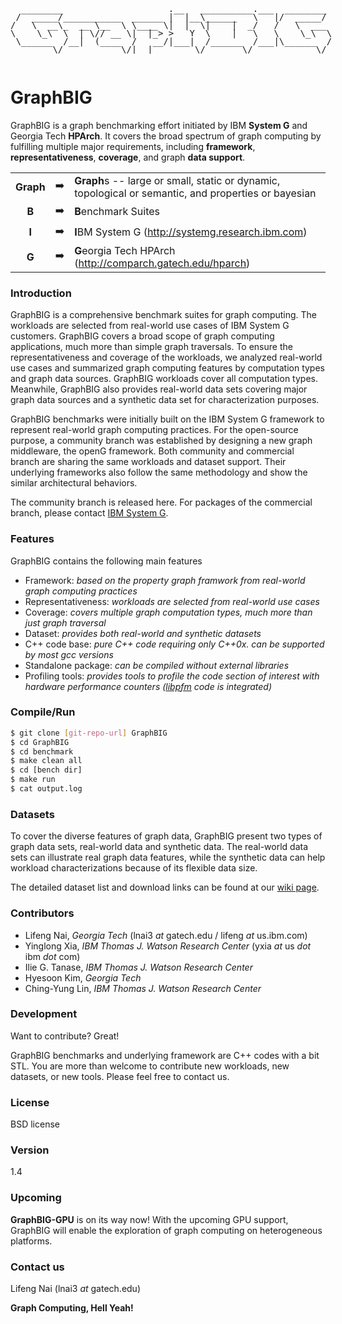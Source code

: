 <pre style="display:inline-block;line-height:13px;">
  ________                    .__   __________.___  ________
 /  _____/___________  ______ |  |__\______   \   |/  _____/
/   \  __\_  __ \__  \ \____ \|  |  \|    |  _/   /   \  ___
\    \_\  \  | \// __ \|  |_> >   Y  \    |   \   \    \_\  \
 \______  /__|  (____  /   __/|___|  /______  /___|\______  /
        \/           \/|__|        \/       \/            \/
</pre>

# GraphBIG
GraphBIG is a graph benchmarking effort initiated by IBM __System G__ and Georgia Tech __HPArch__. It covers the broad spectrum of graph computing by fulfilling multiple major requirements, including __framework__, __representativeness__, __coverage__, and graph __data support__.

| | | |
|:----:|---|----|
|__Graph__|:arrow_right:| **Graph**s -- large or small, static or dynamic, topological or semantic, and properties or bayesian |
|__B__|:arrow_right:|**B**enchmark Suites|
|__I__|:arrow_right:|**I**BM System G  (http://systemg.research.ibm.com)  |
|__G__|:arrow_right:|**G**eorgia Tech HPArch (http://comparch.gatech.edu/hparch)|

### Introduction
GraphBIG is a comprehensive benchmark suites for graph computing. The workloads are selected from
real-world use cases of IBM System G customers. GraphBIG covers a broad scope of graph computing applications,
much more than simple graph traversals.
To ensure the representativeness and coverage of the workloads, we analyzed real-world
use cases and summarized graph computing features by computation types and graph data sources.
GraphBIG workloads cover all computation types. Meanwhile, GraphBIG also provides real-world data
sets covering major graph data sources and a synthetic data set
for characterization purposes.

GraphBIG benchmarks were initially built on the
IBM System G framework to represent real-world graph computing practices.
For the open-source purpose, a community branch was established
by designing a new graph middleware, the openG framework.
Both community and commercial branch are sharing the same workloads and dataset support. Their underlying frameworks
also follow the same methodology and show the similar architectural behaviors.

The community branch is released here.
For packages of the commercial branch, please contact [IBM System G].

### Features
GraphBIG contains the following main features
- Framework: _based on the property graph framwork from real-world graph computing practices_
- Representativeness: _workloads are selected from real-world use cases_
- Coverage: _covers multiple graph computation types, much more than just graph traversal_
- Dataset: _provides both real-world and synthetic datasets_
- C++ code base: _pure C++ code requiring only C++0x. can be supported by most gcc versions_
- Standalone package: _can be compiled without external libraries_
- Profiling tools: _provides tools to profile the code section of interest with hardware performance counters ([libpfm] code is integrated)_



### Compile/Run

```sh
$ git clone [git-repo-url] GraphBIG
$ cd GraphBIG
$ cd benchmark
$ make clean all
$ cd [bench dir]
$ make run
$ cat output.log
```

### Datasets
To cover the diverse features of graph data, GraphBIG present two types of graph data sets, real-world data and synthetic data. The real-world data sets can illustrate real graph data features, while the synthetic data can help workload characterizations because of its flexible data size.

The detailed dataset list and download links can be found at our [wiki page](https://github.com/graphbig/graphBIG/wiki/GraphBIG-Dataset "Dataset").

### Contributors
- Lifeng Nai, _Georgia Tech_ (lnai3 _at_ gatech.edu / lifeng _at_ us.ibm.com)  
- Yinglong Xia, _IBM Thomas J. Watson Research Center_ (yxia _at_ us _dot_ ibm _dot_ com)  
- Ilie G. Tanase, _IBM Thomas J. Watson Research Center_  
- Hyesoon Kim, _Georgia Tech_  
- Ching-Yung Lin, _IBM Thomas J. Watson Research Center_

### Development

Want to contribute? Great!

GraphBIG benchmarks and underlying framework are C++ codes with a bit STL.
You are more than welcome to contribute new workloads, new datasets, or new tools. Please
feel free to contact us.

### License
BSD license

### Version
1.4

### Upcoming
__GraphBIG-GPU__ is on its way now!  With the upcoming GPU support,
GraphBIG will enable the exploration of graph computing
on heterogeneous platforms.

### Contact us
Lifeng Nai (lnai3 _at_ gatech.edu)

**Graph Computing, Hell Yeah!**

[IBM System G]:http://systemg.research.ibm.com/
[libpfm]:http://perfmon2.sourceforge.net/
